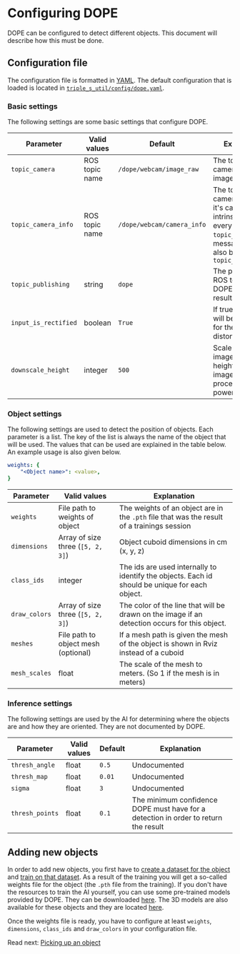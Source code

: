 # Configuring DOPE
DOPE can be configured to detect different objects. This document will describe how this must be done.

## Configuration file
The configuration file is formatted in [YAML](https://en.wikipedia.org/wiki/YAML). The default configuration that is loaded is located in [`triple_s_util/config/dope.yaml`](../triple_s_util/config/dope.yaml).

### Basic settings
The following settings are some basic settings that configure DOPE.

| Parameter | Valid values | Default | Explanation |
| --- | --- | --- | --- |
| `topic_camera` | ROS topic name | `/dope/webcam/image_raw` | The topic that the camera publishes images on |
| `topic_camera_info` | ROS topic name | `/dope/webcam/camera_info` | The topic the camera publishes it's camera intrinsics on. For every message on `topic_camera` a message should also be sent on `topic_camera_info` |
| `topic_publishing` | string | `dope` | The prefix for the ROS topics that DOPE publishes results on |
| `input_is_rectified` | boolean | `True` | If true the image will be rectified for the camera distortion |
| `downscale_height` | integer | `500` | Scale the input image to this height (larger images take more processing power) |

### Object settings
The following settings are used to detect the position of objects. Each parameter is a list. The key of the list is always the name of the object that will be used. The values that can be used are explained in the table below. An example usage is also given below.

```yaml
weights: {
    "<Object name>": <value>,
}
```

| Parameter | Valid values | Explanation |
| --- | --- | --- |
| `weights` | File path to weights of object | The weights of an object are in the `.pth` file that was the result of a trainings session |
| `dimensions` | Array of size three (`[5, 2, 3]`) | Object cuboid dimensions in cm (x, y, z) |
| `class_ids` | integer | The ids are used internally to identify the objects. Each id should be unique for each object. |
| `draw_colors` | Array of size three (`[5, 2, 3]`) | The color of the line that will be drawn on the image if an detection occurs for this object. |
| `meshes` | File path to object mesh (optional) | If a mesh path is given the mesh of the object is shown in Rviz instead of a cuboid |
| `mesh_scales` | float | The scale of the mesh to meters. (So 1 if the mesh is in meters) |

### Inference settings
The following settings are used by the AI for determining where the objects are and how they are oriented. They are not documented by DOPE.

| Parameter | Valid values | Default | Explanation |
| --- | --- | --- | --- |
| `thresh_angle` | float | `0.5` | Undocumented |
| `thresh_map` | float | `0.01` | Undocumented |
| `sigma` | float | `3` | Undocumented |
| `thresh_points` | float | `0.1` | The minimum confidence DOPE must have for a detection in order to return the result |

## Adding new objects
In order to add new objects, you first have to [create a dataset for the object](NDDS%20tutorial.md) and [train on that dataset](Training%20DOPE.md). As a result of the training you will get a so-called weights file for the object (the `.pth` file from the training). If you don't have the resources to train the AI yourself, you can use some pre-trained models provided by DOPE. They can be downloaded [here](https://drive.google.com/drive/folders/1DfoA3m_Bm0fW8tOWXGVxi4ETlLEAgmcg). The 3D models are also available for these objects and they are located [here](https://drive.google.com/drive/folders/1jiJS9KgcYAkfb8KJPp5MRlB0P11BStft).

Once the weights file is ready, you have to configure at least `weights`, `dimensions`, `class_ids` and `draw_colors` in your configuration file.

Read next:
[Picking up an object](Picking%20up%20object%20overview.md)